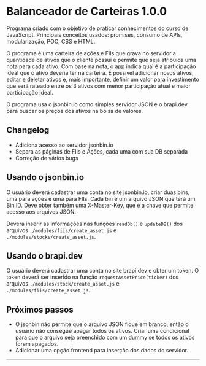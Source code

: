 # Balanceador de Carteiras 1.0.0

Programa criado com o objetivo de praticar conhecimentos do curso de JavaScript. Principais conceitos usados: promises, consumo de APIs, modularização, POO, CSS e HTML.

O programa é uma carteira de ações e FIIs que grava no servidor a quantidade de ativos que o cliente possui e permite que seja atribuída uma nota para cada ativo. Com base na nota, o app indica qual é a participação ideal que o ativo deveria ter na carteira. É possível adicionar novos ativos, editar e deletar ativos e, mais importante, definir um valor para investimento que será rateado entre os 3 ativos com menor participação atual e maior participação ideal.

O programa usa o jsonbin.io como simples servidor JSON e o brapi.dev para buscar os preços dos ativos na bolsa de valores.

## Changelog

- Adiciona acesso ao servidor jsonbin.io
- Separa as páginas de FIIs e Ações, cada uma com sua DB separada
- Correção de vários bugs

## Usando o jsonbin.io

O usuário deverá cadastrar uma conta no site jsonbin.io, criar duas bins, uma para ações e uma para FIIs. Cada bin é um arquivo JSON que terá um Bin ID. Deve obter também uma X-Master-Key, que é a chave que permite acesso aos arquivos JSON.

Deverá inserir as informações nas funções `readDb()` e `updateDB()` dos arquivos `./modules/fiis/create_asset.js` e `./modules/stocks/create_asset.js`.

## Usando o brapi.dev

O usuário deverá cadastrar uma conta no site brapi.dev e obter um token. O token deverá ser inserido na função `requestAssetPrice(ticker)` dos arquivos `./modules/stock/create_asset.js` e `./modules/fiis/create_asset.js`.

## Próximos passos

- O jsonbin não permite que o arquivo JSON fique em branco, então o usuário não consegue apagar todos os ativos. Criar uma condicional para que o arquivo seja preenchido com um dummy se todos os ativos forem apagados.
- Adicionar uma opção frontend para inserção dos dados do servidor.

---
